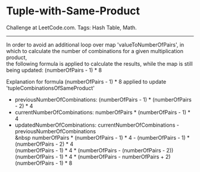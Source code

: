 # Tuple-with-Same-Product
Challenge at LeetCode.com. Tags: Hash Table, Math.

--------------------------------------------------------------------------------------------------------------------------------------------------------------------------------
In order to avoid an additional loop over map 'valueToNumberOfPairs', in which to calculate the number of combinations for a given multiplication product,<br/>
the following formula is applied to calculate the results, while the map is still being updated:  (numberOfPairs - 1) * 8
 
Explanation for formula (numberOfPairs - 1) * 8 applied to update 'tupleCombinationsOfSameProduct'  

- previousNumberOfCombinations:   (numberOfPairs - 1) * (numberOfPairs - 2) * 4<br/>
- currentNumberOfCombinations:    numberOfPairs * (numberOfPairs - 1) * 4<br/>
- updatedNumberOfCombinations:    currentNumberOfCombinations - previousNumberOfCombinations<br/>
                              &nbsp  numberOfPairs * (numberOfPairs - 1) * 4 - (numberOfPairs - 1) * (numberOfPairs - 2) * 4<br/>
                                (numberOfPairs - 1) * 4 * (numberOfPairs - (numberOfPairs - 2))<br/>
                                (numberOfPairs - 1) * 4 * (numberOfPairs - numberOfPairs + 2)<br/>
                                (numberOfPairs - 1) * 8<br/> 
